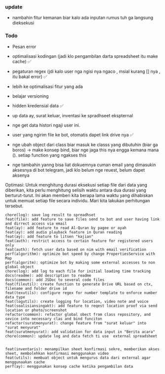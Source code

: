 










### update
- nambahin fitur kemanan biar kalo ada inputan rumus tuh ga langsung dieksekusi


### Todo
- Pesan error
- optimalisasi kodingan (jadi klo pengambilan darta spreadsheet itu make cache) ✅

- pegaturan regex (jdi kalo user nga ngisi nya ngaco , msial kurang [] nya , itu bakal error) ✅

- lebih ke optimalisasi fitur yang ada
- belajar versioning 
- hidden kredensial data ✅
- up data ay, surat keluar, inventasi ke spradhseet ekspternal
- nge get data histori ngaji user ini. 
- user yang ngirim file ke bot, otomatis dapet link drive nya ✅
- nge ubah object dari class biar masuk ke classs yang dibutuhin (biar ga boros) -> make konsep bind, biar nge jaga this nya engga kemana mana (). setiap function yang ngakses this
- nge tambahin yanng bisa liat dokuemnya cuman email yang dimasukin aksesnya di bot telegram, jadi klo belum nge reuest, belum dapet aksenya

Optimasi:
Untuk menghitung durasi eksekusi setiap file dari data yang diberikan, kita perlu menghitung selisih waktu antara dua durasi yang berturut-turut. Ini akan memberi kita berapa lama waktu yang dihabiskan untuk memuat setiap file secara individu. Mari kita lakukan perhitungan tersebut.



```git
chore(log): save log result to spreadhset
feat(file): add feature to save files send to bot and user having link and dirrect access via email
feat(ay): add feature to read Al-Quran by pagee or ayah
feat(ay): add audio playback feature in Quran reading 
feat(ay): add feature to litsen "kajian"
feat(auth): restrict access to certain feature for registered users only
feat(auth): fetch user data based on nim with email verification
perf(algorithm): optimize bot speed by change PropertiesService with Map
perf(algoritm): optimize bot by making some external accesses to non global object
chore(log): add log to each file for initial loading time tracking
docs(readme): add description to readme
docs(common): add JSDoc to several code files
feat(fileutil): create function to generate Drive URL based on ctx, filename and folder drive id
feat(texutils): configure regex for number template to enforce number data type
feat(logutils): create logging for location, video note and voice
feat(soalisiansingakt): add feature to reqest location proof via send location or photo/screenshot
refactor(common): refactor global obect from class repository, and sevice into necessary clas and bind funciton
refactor(suratmenyurat): change feature from "surat keluar" into "surat menyurat"
feat(suratmenyurat): add validation for data input in "Berita acara"
chore(common): update log and data fetch ti use  external spreadsheet


```

```git
feat(inventaris): menampilkan sheet konfirmasi sekre, memberikan akses sheet, membolehkan konfirmasi menggunakan video
feat(utils): membuat object untuk mengurus data dari external agar menggunaakan cache
perf(ay): menggunakan konsep cache ketika pengambilan data
```